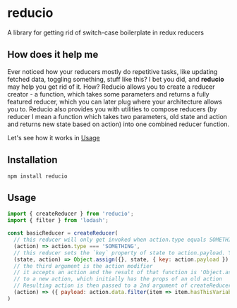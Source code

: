 reducio
=======

A library for getting rid of switch-case boilerplate in redux reducers

## How does it help me
Ever noticed how your reducers mostly do repetitive tasks, like updating fetched data, toggling something, stuff like this? I bet you did, and __reducio__ may help you get rid of it. How? Reducio allows you to create a reducer creator - a function, which takes some parameters and returns a fully featured reducer, which you can later plug where your architecture allows you to. Reducio also provides you with utilities to compose reducers (by reducer I mean a function which takes two parameters, old state and action and returns new state based on action) into one combined reducer function.

Let's see how it works in [Usage](#usage)

## Installation
  `npm install reducio`

## Usage
  ```js
  import { createReducer } from 'reducio';
  import { filter } from 'lodash';

  const basicReducer = createReducer(
    // this reducer will only get invoked when action.type equals SOMETHING
    (action) => action.type === 'SOMETHING',
    // this reducer sets the `key` property of state to action.payload. Yes, just like your reducers
    (state, action) => Object.assign({}, state, { key: action.payload })
    // the third argument is the action modifier
    // it accepts an action and the result of that function is 'Object.assign'ed
    // to a new action, which initially has the props of an old action
    // Resulting action is then passed to a 2nd argument of createReducer
    (action) => ({ payload: action.data.filter(item => item.hasThisVariable))}
  )
  ```
